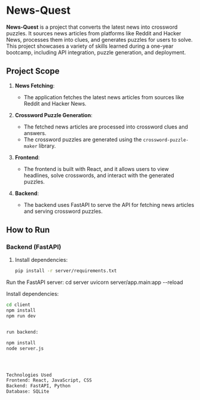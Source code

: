 # News-Quest

**News-Quest** is a project that converts the latest news into crossword puzzles. It sources news articles from platforms like Reddit and Hacker News, processes them into clues, and generates puzzles for users to solve. This project showcases a variety of skills learned during a one-year bootcamp, including API integration, puzzle generation, and deployment.

## Project Scope

1. **News Fetching**:
   - The application fetches the latest news articles from sources like Reddit and Hacker News.

2. **Crossword Puzzle Generation**:
   - The fetched news articles are processed into crossword clues and answers.
   - The crossword puzzles are generated using the `crossword-puzzle-maker` library.

3. **Frontend**:
   - The frontend is built with React, and it allows users to view headlines, solve crosswords, and interact with the generated puzzles.

4. **Backend**:
   - The backend uses FastAPI to serve the API for fetching news articles and serving crossword puzzles.

## How to Run

### Backend (FastAPI)
1. Install dependencies:
   ```bash
   pip install -r server/requirements.txt
   
Run the FastAPI server:
cd server
uvicorn server/app.main:app --reload


Install dependencies:

   ```bash
   cd client
   npm install
   npm run dev
   
   
   run backend:
   
   npm install
   node server.js




Technologies Used
Frontend: React, JavaScript, CSS
Backend: FastAPI, Python
Database: SQLite
